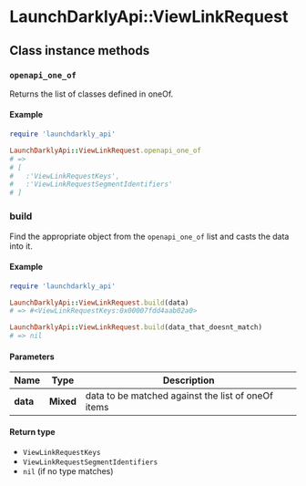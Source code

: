 # LaunchDarklyApi::ViewLinkRequest

## Class instance methods

### `openapi_one_of`

Returns the list of classes defined in oneOf.

#### Example

```ruby
require 'launchdarkly_api'

LaunchDarklyApi::ViewLinkRequest.openapi_one_of
# =>
# [
#   :'ViewLinkRequestKeys',
#   :'ViewLinkRequestSegmentIdentifiers'
# ]
```

### build

Find the appropriate object from the `openapi_one_of` list and casts the data into it.

#### Example

```ruby
require 'launchdarkly_api'

LaunchDarklyApi::ViewLinkRequest.build(data)
# => #<ViewLinkRequestKeys:0x00007fdd4aab02a0>

LaunchDarklyApi::ViewLinkRequest.build(data_that_doesnt_match)
# => nil
```

#### Parameters

| Name | Type | Description |
| ---- | ---- | ----------- |
| **data** | **Mixed** | data to be matched against the list of oneOf items |

#### Return type

- `ViewLinkRequestKeys`
- `ViewLinkRequestSegmentIdentifiers`
- `nil` (if no type matches)

